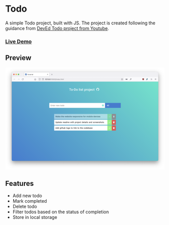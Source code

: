 # Todo

A simple Todo project, built with JS. The project is created following the guidance from [DevEd Todo project from Youtube](https://www.youtube.com/watch?v=Ttf3CEsEwMQ).

### [Live Demo](https://todo.alvs.dev/)

## Preview

![preivew image](img/preview.png)

## Features

-   Add new todo
-   Mark completed
-   Delete todo
-   Filter todos based on the status of completion
-   Store in local storage
